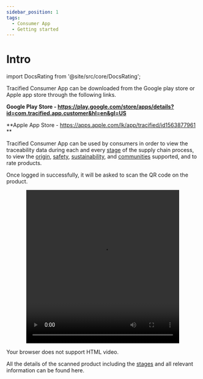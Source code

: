 ```yaml
---
sidebar_position: 1
tags:
  - Consumer App
  - Getting started
---
```


# Intro



import DocsRating from '@site/src/core/DocsRating';

Tracified Consumer App can be downloaded from the Google play store or Apple app store through the following links.

**Google Play Store - https://play.google.com/store/apps/details?id=com.tracified.app.customer&hl=en&gl=US**

**Apple App Store - https://apps.apple.com/lk/app/tracified/id1563877961 **

Tracified Consumer App can be used by consumers in order to view the traceability data during each and every [stage](../intro#stage) of the supply chain process, to view the [origin](./overview), [safety](./overview), [sustainability](./overview), and [communities](./overview) supported, and to rate products.

Once logged in successfully, it will be asked to scan the QR code on the product.



<p align="center">
<video width="400" controls height="400" >
  <source src="../../../videos/consumer_intro.mp4" type="video/mp4"/>
  
  Your browser does not support HTML video.
</video>

</p>


All the details of the scanned product including the [stages](../intro#stage) and all relevant information can be found here.










<DocsRating pageName="certificates"/>
